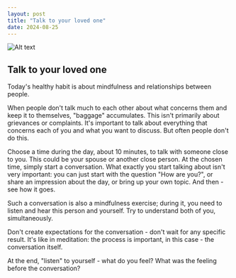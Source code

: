 ```yaml
---
layout: post
title: "Talk to your loved one"
date: 2024-08-25
---
```


![Alt text](/assets/images/25.jpg)

## Talk to your loved one

Today's healthy habit is about mindfulness and relationships between people.

When people don't talk much to each other about what concerns them and keep it to themselves, "baggage" accumulates. This isn't primarily about grievances or complaints. It's important to talk about everything that concerns each of you and what you want to discuss. But often people don't do this.

Choose a time during the day, about 10 minutes, to talk with someone close to you. This could be your spouse or another close person. At the chosen time, simply start a conversation. What exactly you start talking about isn't very important: you can just start with the question "How are you?", or share an impression about the day, or bring up your own topic. And then - see how it goes.

Such a conversation is also a mindfulness exercise; during it, you need to listen and hear this person and yourself. Try to understand both of you, simultaneously.

Don't create expectations for the conversation - don't wait for any specific result. It's like in meditation: the process is important, in this case - the conversation itself.

At the end, "listen" to yourself - what do you feel? What was the feeling before the conversation?